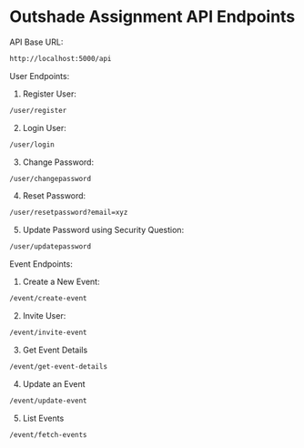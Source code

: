 # Outshade Assignment API Endpoints

API Base URL:
```sh
http://localhost:5000/api
```
User Endpoints:
1. Register User: 
```sh
/user/register
```
2. Login User:
```sh
/user/login
```

3. Change Password:
 ```sh
/user/changepassword
```

4. Reset Password:
```sh
/user/resetpassword?email=xyz
```

5. Update Password using Security Question:
```sh
/user/updatepassword
```

Event Endpoints:
1. Create a New Event:
```sh
/event/create-event
```

2. Invite User:
```sh
/event/invite-event
```

3. Get Event Details
```sh
/event/get-event-details
```

4. Update an Event
```sh
/event/update-event
```

5. List Events
```sh
/event/fetch-events
```









